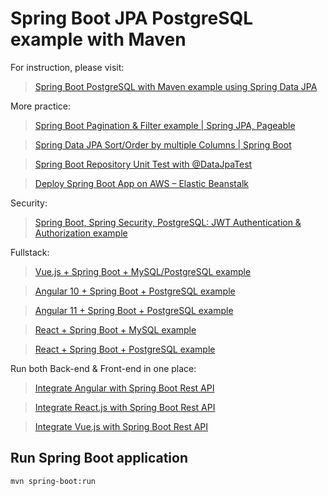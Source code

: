 # Spring Boot JPA PostgreSQL example with Maven

For instruction, please visit:
> [Spring Boot PostgreSQL with Maven example using Spring Data JPA](https://bezkoder.com/spring-boot-postgresql-example/)

More practice:
> [Spring Boot Pagination & Filter example | Spring JPA, Pageable](https://bezkoder.com/spring-boot-pagination-filter-jpa-pageable/)

> [Spring Data JPA Sort/Order by multiple Columns | Spring Boot](https://bezkoder.com/spring-data-sort-multiple-columns/)

> [Spring Boot Repository Unit Test with @DataJpaTest](https://bezkoder.com/spring-boot-unit-test-jpa-repo-datajpatest/)

> [Deploy Spring Boot App on AWS – Elastic Beanstalk](https://bezkoder.com/deploy-spring-boot-aws-eb/)

Security:
> [Spring Boot, Spring Security, PostgreSQL: JWT Authentication & Authorization example](https://bezkoder.com/spring-boot-security-postgresql-jwt-authentication/)

Fullstack:
> [Vue.js + Spring Boot + MySQL/PostgreSQL example](https://bezkoder.com/spring-boot-vue-js-crud-example/)

> [Angular 10 + Spring Boot + PostgreSQL example](https://bezkoder.com/angular-10-spring-boot-postgresql/)

> [Angular 11 + Spring Boot + PostgreSQL example](https://bezkoder.com/angular-11-spring-boot-postgresql/)

> [React + Spring Boot + MySQL example](https://bezkoder.com/react-spring-boot-crud/)

> [React + Spring Boot + PostgreSQL example](https://bezkoder.com/spring-boot-react-postgresql/)

Run both Back-end & Front-end in one place:
> [Integrate Angular with Spring Boot Rest API](https://bezkoder.com/integrate-angular-spring-boot/)

> [Integrate React.js with Spring Boot Rest API](https://bezkoder.com/integrate-reactjs-spring-boot/)

> [Integrate Vue.js with Spring Boot Rest API](https://bezkoder.com/integrate-vue-spring-boot/)

## Run Spring Boot application

```
mvn spring-boot:run
```

